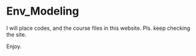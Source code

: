 # Env_Modeling

I will place codes, and the course files in this website.
Pls. keep checking the site.

Enjoy.
